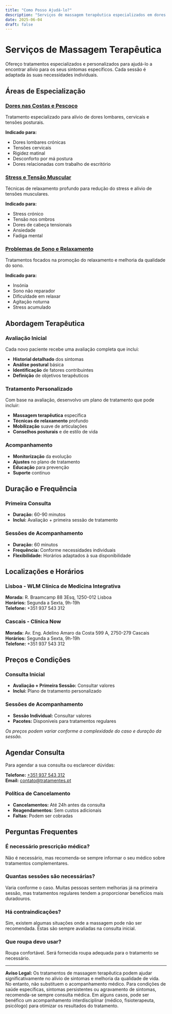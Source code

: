 ```yaml
---
title: "Como Posso Ajudá-lo?"
description: "Serviços de massagem terapêutica especializados em dores nas costas, stress, tensão muscular e problemas de sono. Tratamentos personalizados em Lisboa e Cascais."
date: 2025-06-04
draft: false
---
```


# Serviços de Massagem Terapêutica

Ofereço tratamentos especializados e personalizados para ajudá-lo a encontrar alívio para os seus sintomas específicos. Cada sessão é adaptada às suas necessidades individuais.

## Áreas de Especialização

### [Dores nas Costas e Pescoço](/servicos/dores-costas-pescoco/)
Tratamento especializado para alívio de dores lombares, cervicais e tensões posturais.

**Indicado para:**
- Dores lombares crónicas
- Tensões cervicais
- Rigidez matinal
- Desconforto por má postura
- Dores relacionadas com trabalho de escritório

### [Stress e Tensão Muscular](/servicos/stress-tensao/)
Técnicas de relaxamento profundo para redução do stress e alívio de tensões musculares.

**Indicado para:**
- Stress crónico
- Tensão nos ombros
- Dores de cabeça tensionais
- Ansiedade
- Fadiga mental

### [Problemas de Sono e Relaxamento](/servicos/sono-relaxamento/)
Tratamentos focados na promoção do relaxamento e melhoria da qualidade do sono.

**Indicado para:**
- Insónia
- Sono não reparador
- Dificuldade em relaxar
- Agitação noturna
- Stress acumulado

## Abordagem Terapêutica

### Avaliação Inicial
Cada novo paciente recebe uma avaliação completa que inclui:
- **Historial detalhado** dos sintomas
- **Análise postural** básica
- **Identificação** de fatores contribuintes
- **Definição** de objetivos terapêuticos

### Tratamento Personalizado
Com base na avaliação, desenvolvo um plano de tratamento que pode incluir:
- **Massagem terapêutica** específica
- **Técnicas de relaxamento** profundo
- **Mobilização** suave de articulações
- **Conselhos posturais** e de estilo de vida

### Acompanhamento
- **Monitorização** da evolução
- **Ajustes** no plano de tratamento
- **Educação** para prevenção
- **Suporte** contínuo

## Duração e Frequência

### Primeira Consulta
- **Duração:** 60-90 minutos
- **Inclui:** Avaliação + primeira sessão de tratamento

### Sessões de Acompanhamento
- **Duração:** 60 minutos
- **Frequência:** Conforme necessidades individuais
- **Flexibilidade:** Horários adaptados à sua disponibilidade

## Localizações e Horários

### Lisboa - WLM Clínica de Medicina Integrativa
**Morada:** R. Braamcamp 88 3Esq, 1250-012 Lisboa  
**Horários:** Segunda a Sexta, 9h-19h  
**Telefone:** +351 937 543 312

### Cascais - Clínica Now
**Morada:** Av. Eng. Adelino Amaro da Costa 599 A, 2750-279 Cascais  
**Horários:** Segunda a Sexta, 9h-19h  
**Telefone:** +351 937 543 312

## Preços e Condições

### Consulta Inicial
- **Avaliação + Primeira Sessão:** Consultar valores
- **Inclui:** Plano de tratamento personalizado

### Sessões de Acompanhamento
- **Sessão Individual:** Consultar valores
- **Pacotes:** Disponíveis para tratamentos regulares

*Os preços podem variar conforme a complexidade do caso e duração da sessão.*

## Agendar Consulta

Para agendar a sua consulta ou esclarecer dúvidas:

**Telefone:** [+351 937 543 312](tel:+351937543312)  
**Email:** [contato@tratamentes.pt](mailto:contato@tratamentes.pt)

### Política de Cancelamento
- **Cancelamentos:** Até 24h antes da consulta
- **Reagendamentos:** Sem custos adicionais
- **Faltas:** Podem ser cobradas

## Perguntas Frequentes

### É necessário prescrição médica?
Não é necessário, mas recomenda-se sempre informar o seu médico sobre tratamentos complementares.

### Quantas sessões são necessárias?
Varia conforme o caso. Muitas pessoas sentem melhorias já na primeira sessão, mas tratamentos regulares tendem a proporcionar benefícios mais duradouros.

### Há contraindicações?
Sim, existem algumas situações onde a massagem pode não ser recomendada. Estas são sempre avaliadas na consulta inicial.

### Que roupa devo usar?
Roupa confortável. Será fornecida roupa adequada para o tratamento se necessário.

---

**Aviso Legal:** Os tratamentos de massagem terapêutica podem ajudar significativamente no alívio de sintomas e melhoria da qualidade de vida. No entanto, não substituem o acompanhamento médico. Para condições de saúde específicas, sintomas persistentes ou agravamento de sintomas, recomenda-se sempre consulta médica. Em alguns casos, pode ser benéfico um acompanhamento interdisciplinar (médico, fisioterapeuta, psicólogo) para otimizar os resultados do tratamento.

